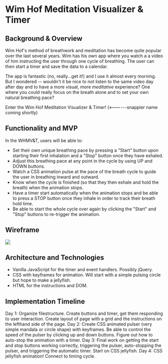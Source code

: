 # Wim Hof Meditation Visualizer & Timer

## Background & Overview 

Wim Hof's method of breathwork and meditation has become quite popular over the last several years. Wim has his own app where you watch a a video of him instructing the user through one cycle of breathing. The user can then start a timer and save the data to a calendar. 

The app is fantastic (no, really...get it!) and I use it almost every morning. But I wondered -- wouldn't it be nice to not listen to the same video day after day and to have a more visual, more *meditative* experience? One where you could really focus on the breath alone and to set your own natural breathing pace?  

Enter the Wim Hof Meditation Visualizer & Timer! (<------snappier name coming shortly)

## Functionality and MVP

In the WHMV&T, users will be able to: 

* Set their own unique breathing pace by pressing a "Start" button upon starting their first inhalation and a "Stop" button once they have exhaled. 
* Adjust this breathing pace at any point in the cycle by using UP and DOWN buttons. 
* Watch a CSS animation pulse at the pace of the breath cycle to guide the user in breathing inward and outward. 
* Know when the cycle is finished (so that they then exhale and hold the breath) when the animation stops. 
* Have a timer start automatically when the animation stops and be able to press a STOP button once they inhale in order to track their breath hold time. 
* Be able to start the whole cycle over again by clicking the "Start" and "Stop" buttons to re-trigger the animation.

## Wireframe

![](https://raw.githubusercontent.com/rachelmoore/JavaScriptMeditation/master/images/JavaScriptMeditation.png)

## Architecture and Technologies 

* Vanilla JavaScript for the timer and event handlers. Possibly jQuery.
* CSS with keyframes for animation. Will start with a simple pulsing circle but hope to make a jellyfish.
* HTML for the instructions and DOM.

## Implementation Timeline 

Day 1: Organize filestructure. Create buttons and timer, get them responding to user interaction. Create layout of page with a grid and the instructions on the lefthand side of the page.
Day 2: Create CSS animated pulser (very simple mandala or circle shape) with keyframes. Be able to control the speed of the pulser by clicking up and down buttons. Figure out how to auto-stop the animation with a timer. 
Day 3: Final work on getting the start and stop buttons working correctly, triggering the pulser, auto-stopping the pulser, and triggering the automatic timer. Start on CSS jellyfish. 
Day 4: CSS jellyfish animation! Connect to timing cycle. 
